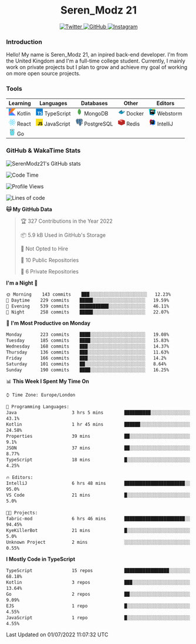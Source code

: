 <div align="center">
  <h1>Seren_Modz 21</h1>
  <a href="https://twitter.com/SerenModz21">
    <img alt="Twitter" src="https://img.shields.io/badge/twitter%20-%231DA1F2.svg?&style=for-the-badge&logo=Twitter&logoColor=white">
  </a>
  <a href="https://github.com/SerenModz21">
    <img alt="GitHub" src="https://img.shields.io/badge/github%20-%23121011.svg?&style=for-the-badge&logo=github&logoColor=white">
  </a>
  <a href="https://www.instagram.com/serenmodz21">
    <img alt="Instagram" src="https://img.shields.io/badge/instagram%20-%23E4405F.svg?&style=for-the-badge&logo=Instagram&logoColor=white">
  </a>
</div>

### Introduction

Hello! My name is Seren_Modz 21, an inpired back-end developer. I'm from the United Kingdom and I'm a full-time college student. Currently, I mainly work on private projects but I plan to grow and achieve my goal of working on more open source projects. 

### Tools

 **Learning**                                        | **Languages**                                               | **Databases**                                               | **Other**                                           | **Editors**                                                  
-----------------------------------------------------|-------------------------------------------------------------|-------------------------------------------------------------|-----------------------------------------------------|--------------------------------------------------------------
 <img width="19px" src="./assets/kotlin.svg"> Kotlin | <img width="19px" src="./assets/typescript.svg"> TypeScript | <img width="19px" src="./assets/mongodb.svg"> MongoDB       | <img width="19px" src="./assets/docker.svg"> Docker | <img width="19px" src="./assets/webstorm.svg"> Webstorm      
 <img width="19px" src="./assets/react.svg"> React   | <img width="19px" src="./assets/javascript.svg"> JavaScript | <img width="19px" src="./assets/postgresql.svg"> PostgreSQL | <img width="19px" src="./assets/redis.svg"> Redis   | <img width="19px" src="./assets/intellij-idea.svg"> IntelliJ
 <img width="19px" src="./assets/go.svg"> Go         |                                                             |                                                             |                                                     |                                                                                                               

### GitHub & WakaTime Stats

![SerenModz21's GitHub stats](https://github-readme-stats.vercel.app/api?username=SerenModz21&show_icons=true&theme=dark)

<!--START_SECTION:waka-->
![Code Time](http://img.shields.io/badge/Code%20Time-1%2C406%20hrs%2016%20mins-blue)

![Profile Views](http://img.shields.io/badge/Profile%20Views-0-blue)

![Lines of code](https://img.shields.io/badge/From%20Hello%20World%20I%27ve%20Written-15%20Thousand%20lines%20of%20code-blue)

**🐱 My GitHub Data** 

> 🏆 327 Contributions in the Year 2022
 > 
> 📦 5.9 kB Used in GitHub's Storage 
 > 
> 🚫 Not Opted to Hire
 > 
> 📜 10 Public Repositories 
 > 
> 🔑 6 Private Repositories  
 > 
**I'm a Night 🦉** 

```text
🌞 Morning    143 commits    ███░░░░░░░░░░░░░░░░░░░░░░   12.23% 
🌆 Daytime    229 commits    █████░░░░░░░░░░░░░░░░░░░░   19.59% 
🌃 Evening    539 commits    ███████████░░░░░░░░░░░░░░   46.11% 
🌙 Night      258 commits    █████░░░░░░░░░░░░░░░░░░░░   22.07%

```
📅 **I'm Most Productive on Monday** 

```text
Monday       223 commits    ████░░░░░░░░░░░░░░░░░░░░░   19.08% 
Tuesday      185 commits    ████░░░░░░░░░░░░░░░░░░░░░   15.83% 
Wednesday    168 commits    ███░░░░░░░░░░░░░░░░░░░░░░   14.37% 
Thursday     136 commits    ███░░░░░░░░░░░░░░░░░░░░░░   11.63% 
Friday       166 commits    ███░░░░░░░░░░░░░░░░░░░░░░   14.2% 
Saturday     101 commits    ██░░░░░░░░░░░░░░░░░░░░░░░   8.64% 
Sunday       190 commits    ████░░░░░░░░░░░░░░░░░░░░░   16.25%

```


📊 **This Week I Spent My Time On** 

```text
⌚︎ Time Zone: Europe/London

💬 Programming Languages: 
Java                     3 hrs 5 mins        ██████████░░░░░░░░░░░░░░░   43.1% 
Kotlin                   1 hr 45 mins        ██████░░░░░░░░░░░░░░░░░░░   24.58% 
Properties               39 mins             ██░░░░░░░░░░░░░░░░░░░░░░░   9.1% 
JSON                     37 mins             ██░░░░░░░░░░░░░░░░░░░░░░░   8.77% 
TypeScript               18 mins             █░░░░░░░░░░░░░░░░░░░░░░░░   4.25%

🔥 Editors: 
IntelliJ                 6 hrs 48 mins       ███████████████████████░░   95.0% 
VS Code                  21 mins             █░░░░░░░░░░░░░░░░░░░░░░░░   5.0%

🐱‍💻 Projects: 
fabric-mod               6 hrs 46 mins       ███████████████████████░░   94.45% 
KyeKillerBot             21 mins             █░░░░░░░░░░░░░░░░░░░░░░░░   5.0% 
Unknown Project          2 mins              ░░░░░░░░░░░░░░░░░░░░░░░░░   0.55%

```

**I Mostly Code in TypeScript** 

```text
TypeScript               15 repos            █████████████████░░░░░░░░   68.18% 
Kotlin                   3 repos             ███░░░░░░░░░░░░░░░░░░░░░░   13.64% 
Go                       2 repos             ██░░░░░░░░░░░░░░░░░░░░░░░   9.09% 
EJS                      1 repo              █░░░░░░░░░░░░░░░░░░░░░░░░   4.55% 
JavaScript               1 repo              █░░░░░░░░░░░░░░░░░░░░░░░░   4.55%

```



 Last Updated on 01/07/2022 11:07:32 UTC
<!--END_SECTION:waka-->
